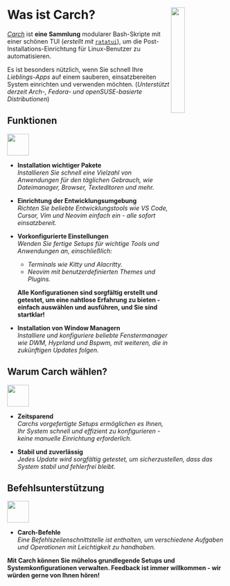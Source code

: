 <h1></h1>
<img
  src="/carch.png"
  width="25%"
  align="right"
 />

<h1>Was ist Carch?</h1>

*[Carch](https://carch.chalisehari.com.np)* ist **eine Sammlung** modularer Bash-Skripte mit einer schönen TUI (*erstellt mit* [`ratatui`](https://github.com/ratatui-org/ratatui)), um die Post-Installations-Einrichtung für Linux-Benutzer zu automatisieren.

Es ist besonders nützlich, wenn Sie schnell Ihre *Lieblings-Apps* auf einem sauberen, einsatzbereiten System einrichten und verwenden möchten. (*Unterstützt derzeit Arch-, Fedora- und openSUSE-basierte Distributionen*)

## Funktionen
<img src="https://img.icons8.com/?size=80&id=vSx5PNyFqTTo&format=png" width="50" /> 

- **Installation wichtiger Pakete**  
  *Installieren Sie schnell eine Vielzahl von Anwendungen für den täglichen Gebrauch, wie Dateimanager, Browser, Texteditoren und mehr.*  

- **Einrichtung der Entwicklungsumgebung**  
  *Richten Sie beliebte Entwicklungstools wie VS Code, Cursor, Vim und Neovim einfach ein - alle sofort einsatzbereit.*  

- **Vorkonfigurierte Einstellungen**  
  *Wenden Sie fertige Setups für wichtige Tools und Anwendungen an, einschließlich:*  
  
  - *Terminals wie Kitty und Alacritty.*  
  - *Neovim mit benutzerdefinierten Themes und Plugins.*  
  
  **Alle Konfigurationen sind sorgfältig erstellt und getestet, um eine nahtlose Erfahrung zu bieten - einfach auswählen und ausführen, und Sie sind startklar!**

- **Installation von Window Managern**  
  *Installiere und konfiguriere beliebte Fenstermanager wie DWM, Hyprland und Bspwm, mit weiteren, die in zukünftigen Updates folgen.* 

## Warum Carch wählen?
<img src="https://img.icons8.com/?size=80&id=111409&format=png" width="50" />

- **Zeitsparend**  
  *Carchs vorgefertigte Setups ermöglichen es Ihnen, Ihr System schnell und effizient zu konfigurieren - keine manuelle Einrichtung erforderlich.*

- **Stabil und zuverlässig**  
  *Jedes Update wird sorgfältig getestet, um sicherzustellen, dass das System stabil und fehlerfrei bleibt.*  

## Befehlsunterstützung 
<img src="https://img.icons8.com/?size=80&id=114423&format=png" width="50" />

- **Carch-Befehle**  
  *Eine Befehlszeilenschnittstelle ist enthalten, um verschiedene Aufgaben und Operationen mit Leichtigkeit zu handhaben.*  

**Mit Carch können Sie mühelos grundlegende Setups und Systemkonfigurationen verwalten. Feedback ist immer willkommen - wir würden gerne von Ihnen hören!**
